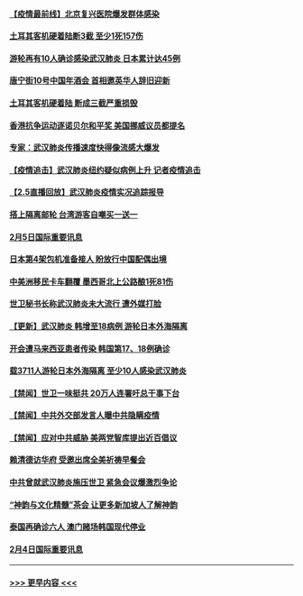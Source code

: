 #### [【疫情最前线】北京复兴医院爆发群体感染](../pages/prog202/a102770602.md?t=02061402) 
#### [土耳其客机硬着陆断3截 至少1死157伤](../pages/prog202/a102770508.md?t=02061402) 
#### [游轮再有10人确诊感染武汉肺炎 日本累计达45例](../pages/prog202/a102770476.md?t=02061402) 
#### [唐宁街10号中国年酒会 首相邀英华人辞旧迎新](../pages/prog202/a102770458.md?t=02061402) 
#### [土耳其客机硬着陆 断成三截严重损毁](../pages/prog202/a102770239.md?t=02061402) 
#### [香港抗争运动逐诺贝尔和平奖 美国挪威议员都提名](../pages/prog202/a102770390.md?t=02061402) 
#### [专家：武汉肺炎传播速度快得像流感大爆发](../pages/prog202/a102770132.md?t=02061402) 
#### [【疫情追击】武汉肺炎纽约疑似病例上升 记者疫情追击](../pages/prog202/a102770000.md?t=02061402) 
#### [【2.5直播回放】武汉肺炎疫情实况追踪报导](../pages/prog202/a102769913.md?t=02061402) 
#### [搭上隔离邮轮 台湾游客自嘲买一送一](../pages/prog202/a102769845.md?t=02061402) 
#### [2月5日国际重要讯息](../pages/prog202/a102769821.md?t=02061402) 
#### [日本第4架包机准备接人 盼放行中国配偶出境](../pages/prog202/a102769765.md?t=02061402) 
#### [中美洲移民卡车翻覆 墨西哥北上公路酿1死81伤](../pages/prog202/a102769703.md?t=02061402) 
#### [世卫秘书长称武汉肺炎未大流行 遭外媒打脸](../pages/prog202/a102769679.md?t=02061402) 
#### [【更新】武汉肺炎 韩增至18病例 游轮日本外海隔离](../pages/prog202/a102758911.md?t=02061402) 
#### [开会遭马来西亚患者传染 韩国第17、18例确诊](../pages/prog202/a102769600.md?t=02061402) 
#### [载3711人游轮日本外海隔离 至少10人感染武汉肺炎](../pages/prog202/a102769538.md?t=02061402) 
#### [【禁闻】世卫一味挺共 20万人连署吁总干事下台](../pages/prog202/a102769445.md?t=02061402) 
#### [【禁闻】中共外交部发言人曝中共隐瞒疫情](../pages/prog202/a102769400.md?t=02061402) 
#### [【禁闻】应对中共威胁 美两党智库提出近百倡议](../pages/prog202/a102769357.md?t=02061402) 
#### [赖清德访华府  受邀出席全美祈祷早餐会](../pages/prog202/a102769350.md?t=02061402) 
#### [中共曾就武汉肺炎施压世卫 紧急会议爆激烈争论](../pages/prog202/a102769312.md?t=02061402) 
#### [“神韵与文化精髓”茶会 让更多新加坡人了解神韵](../pages/prog202/a102769286.md?t=02061402) 
#### [泰国再确诊六人 澳门赌场韩国现代停业](../pages/prog202/a102769239.md?t=02061402) 
#### [2月4日国际重要讯息](../pages/prog202/a102768884.md?t=02061402) 

----
#### [ >>> 更早内容 <<< ](../indexes/prog202-earlier.md)
